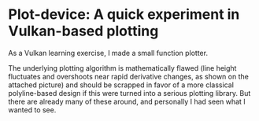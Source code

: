 # Plot-device: A quick experiment in Vulkan-based plotting

As a Vulkan learning exercise, I made a small function plotter.

The underlying plotting algorithm is mathematically flawed (line height
fluctuates and overshoots near rapid derivative changes, as shown on the
attached picture) and should be scrapped in favor of a more classical
polyline-based design if this were turned into a serious plotting library. But
there are already many of these around, and personally I had seen what I wanted
to see.